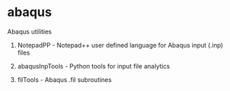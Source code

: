 # abaqus
Abaqus utilities

1. NotepadPP - Notepad++ user defined language for Abaqus input (.inp) files

2. abaqusInpTools - Python tools for input file analytics

3. filTools - Abaqus .fil subroutines
